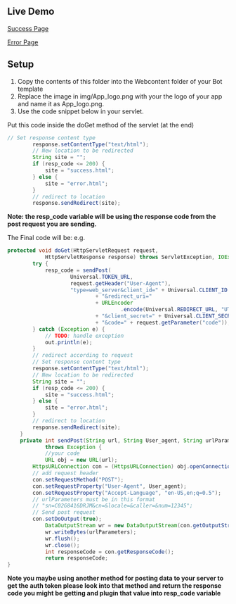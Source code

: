 ## Live Demo ##

[Success Page](http://madhuteamchat.github.io/Teamchat/Designs/Authentication%20Pages/success.html)

[Error Page](http://madhuteamchat.github.io/Teamchat/Designs/Authentication%20Pages/error.html)

## Setup ##

 1. Copy the contents of this folder into the Webcontent folder of your Bot template
 2. Replace the image in img/App_logo.png with your the logo of your app and name it as App_logo.png.
 3. Use the code snippet below in your servlet.
 
 Put this code inside the doGet method of the servlet (at the end)
 
```Java		
// Set response content type
		response.setContentType("text/html");
		// New location to be redirected
		String site = "";
		if (resp_code <= 200) {
			site = "success.html";
		} else {
			site = "error.html";
		}
		// redirect to location
		response.sendRedirect(site);
```
		
**Note: the resp_code variable will be using the response code from the post request you are sending.**

The Final code will be:
e.g. 
```Java
protected void doGet(HttpServletRequest request,
			HttpServletResponse response) throws ServletException, IOException {
		try {
			resp_code = sendPost(
					Universal.TOKEN_URL,
					request.getHeader("User-Agent"),
					"type=web_server&client_id=" + Universal.CLIENT_ID
							+ "&redirect_uri="
							+ URLEncoder
									.encode(Universal.REDIRECT_URL, "UTF-8")
							+ "&client_secret=" + Universal.CLIENT_SECRET
							+ "&code=" + request.getParameter("code"));
		} catch (Exception e) {
			// TODO: handle exception
			out.println(e);
		}
		// redirect according to request
		// Set response content type
		response.setContentType("text/html");
		// New location to be redirected
		String site = "";
		if (resp_code <= 200) {
			site = "success.html";
		} else {
			site = "error.html";
		}
		// redirect to location
		response.sendRedirect(site);
	}
	private int sendPost(String url, String User_agent, String urlParameters)
			throws Exception {
			//your code
			URL obj = new URL(url);
		HttpsURLConnection con = (HttpsURLConnection) obj.openConnection();
		// add request header
		con.setRequestMethod("POST");
		con.setRequestProperty("User-Agent", User_agent);
		con.setRequestProperty("Accept-Language", "en-US,en;q=0.5");
		// urlParameters must be in this format
		// "sn=C02G8416DRJM&cn=&locale=&caller=&num=12345";
		// Send post request
		con.setDoOutput(true);
			DataOutputStream wr = new DataOutputStream(con.getOutputStream());
			wr.writeBytes(urlParameters);
			wr.flush();
			wr.close();
			int responseCode = con.getResponseCode();
			return responseCode;
}
```

**Note you maybe using another method for posting data to your server to get the auth token please look into that method and return the response code you might be getting and plugin that value into resp_code variable**
